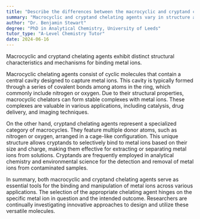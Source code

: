 ```yaml
---
title: "Describe the differences between the macrocyclic and cryptand chelating agents"
summary: "Macrocyclic and cryptand chelating agents vary in structure and metal ion binding mechanisms, influencing their effectiveness and applications in coordination chemistry."
author: "Dr. Benjamin Stewart"
degree: "PhD in Analytical Chemistry, University of Leeds"
tutor_type: "A-Level Chemistry Tutor"
date: 2024-06-16
---
```


Macrocyclic and cryptand chelating agents exhibit distinct structural characteristics and mechanisms for binding metal ions.

Macrocyclic chelating agents consist of cyclic molecules that contain a central cavity designed to capture metal ions. This cavity is typically formed through a series of covalent bonds among atoms in the ring, which commonly include nitrogen or oxygen. Due to their structural properties, macrocyclic chelators can form stable complexes with metal ions. These complexes are valuable in various applications, including catalysis, drug delivery, and imaging techniques.

On the other hand, cryptand chelating agents represent a specialized category of macrocycles. They feature multiple donor atoms, such as nitrogen or oxygen, arranged in a cage-like configuration. This unique structure allows cryptands to selectively bind to metal ions based on their size and charge, making them effective for extracting or separating metal ions from solutions. Cryptands are frequently employed in analytical chemistry and environmental science for the detection and removal of metal ions from contaminated samples.

In summary, both macrocyclic and cryptand chelating agents serve as essential tools for the binding and manipulation of metal ions across various applications. The selection of the appropriate chelating agent hinges on the specific metal ion in question and the intended outcome. Researchers are continually investigating innovative approaches to design and utilize these versatile molecules.
    